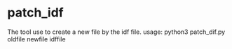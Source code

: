 # patch_idf

The tool use to create a new file by the idf file.
usage: python3 patch_dif.py oldfile newfile idffile
